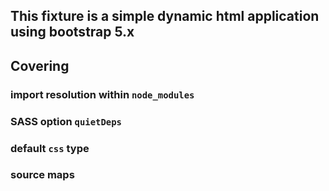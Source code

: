 ## This fixture is a simple dynamic html application using bootstrap 5.x

## Covering

### import resolution within `node_modules`

### SASS option `quietDeps`

### default `css` type

### source maps
